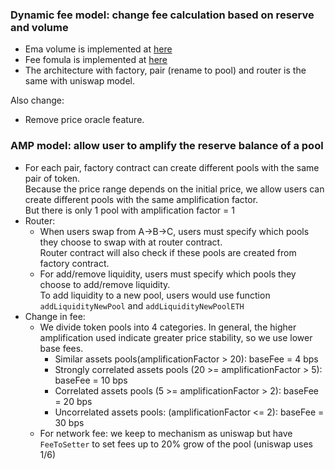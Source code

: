 ### Dynamic fee model: change fee calculation based on reserve and volume
- Ema volume is implemented at [here](contracts/VolumeTrendRecorder.sol)
- Fee fomula is implemented at [here](contracts/libraries/FeeFomula.sol)
- The architecture with factory, pair (rename to pool) and router is the same with uniswap model.

Also change:
- Remove price oracle feature.
### AMP model: allow user to amplify the reserve balance of a pool
- For each pair, factory contract can create different pools with the same pair of token.   
Because the price range depends on the initial price, we allow users can create different pools with the same amplification factor.   
But there is only 1 pool with amplification factor = 1
- Router:
    - When users swap from A->B->C, users must specify which pools they choose to swap with at router contract.   
Router contract will also check if these pools are created from factory contract.
    - For add/remove liquidity, users must specify which pools they choose to add/remove liquidity.   
To add liquidity to a new pool, users would use function `addLiquidityNewPool` and `addLiquidityNewPoolETH`  
- Change in fee:
  - We divide token pools into 4 categories. In general, the higher amplification used indicate greater price stability, so we use lower base fees.
    - Similar assets pools(amplificationFactor > 20): baseFee = 4 bps
    - Strongly correlated assets pools (20 >= amplificationFactor > 5): baseFee = 10 bps
    - Correlated assets pools (5 >= amplificationFactor > 2): baseFee = 20 bps
    - Uncorrelated assets pools: (amplificationFactor <= 2): baseFee = 30 bps
  - For network fee: we keep to mechanism as uniswap but have `FeeToSetter` to set fees up to 20% grow of the pool (uniswap uses 1/6)